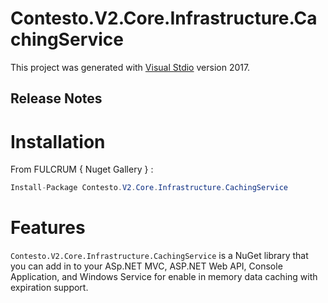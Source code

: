
# Contesto.V2.Core.Infrastructure.CachingService

This project was generated with [Visual Stdio](https://visualstudio.microsoft.com/vs/whatsnew/) version 2017.


## Release Notes

 

# Installation

From FULCRUM { Nuget Gallery } :

```csharp
Install-Package Contesto.V2.Core.Infrastructure.CachingService
```

# Features

`Contesto.V2.Core.Infrastructure.CachingService` is a NuGet library that you can add in to your ASp.NET MVC, ASP.NET Web API, Console Application, and Windows Service for enable in memory data caching with expiration support. 

 